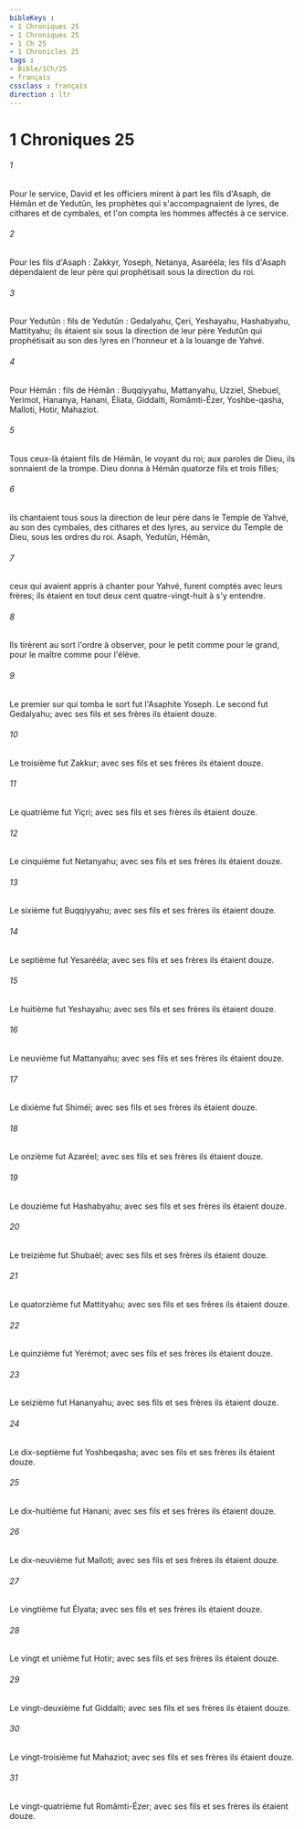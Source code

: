 ```yaml
---
bibleKeys : 
- 1 Chroniques 25
- 1 Chroniques 25
- 1 Ch 25
- 1 Chronicles 25
tags : 
- Bible/1Ch/25
- français
cssclass : français
direction : ltr
---
```


# 1 Chroniques 25

###### 1
Pour le service, David et les officiers mirent à part les fils d'Asaph, de Hémân et de Yedutûn, les prophètes qui s'accompagnaient de lyres, de cithares et de cymbales, et l'on compta les hommes affectés à ce service. 
###### 2
Pour les fils d'Asaph : Zakkyr, Yoseph, Netanya, Asarééla; les fils d'Asaph dépendaient de leur père qui prophétisait sous la direction du roi. 
###### 3
Pour Yedutûn : fils de Yedutûn : Gedalyahu, Çeri, Yeshayahu, Hashabyahu, Mattityahu; ils étaient six sous la direction de leur père Yedutûn qui prophétisait au son des lyres en l'honneur et à la louange de Yahvé. 
###### 4
Pour Hémân : fils de Hémân : Buqqiyyahu, Mattanyahu, Uzziel, Shebuel, Yerimot, Hananya, Hanani, Éliata, Giddalti, Româmti-Ézer, Yoshbe-qasha, Malloti, Hotir, Mahaziot. 
###### 5
Tous ceux-là étaient fils de Hémân, le voyant du roi; aux paroles de Dieu, ils sonnaient de la trompe. Dieu donna à Hémân quatorze fils et trois filles; 
###### 6
ils chantaient tous sous la direction de leur père dans le Temple de Yahvé, au son des cymbales, des cithares et des lyres, au service du Temple de Dieu, sous les ordres du roi. Asaph, Yedutûn, Hémân, 
###### 7
ceux qui avaient appris à chanter pour Yahvé, furent comptés avec leurs frères; ils étaient en tout deux cent quatre-vingt-huit à s'y entendre. 
###### 8
Ils tirèrent au sort l'ordre à observer, pour le petit comme pour le grand, pour le maître comme pour l'élève. 
###### 9
Le premier sur qui tomba le sort fut l'Asaphite Yoseph. Le second fut Gedalyahu; avec ses fils et ses frères ils étaient douze. 
###### 10
Le troisième fut Zakkur; avec ses fils et ses frères ils étaient douze. 
###### 11
Le quatrième fut Yiçri; avec ses fils et ses frères ils étaient douze. 
###### 12
Le cinquième fut Netanyahu; avec ses fils et ses frères ils étaient douze. 
###### 13
Le sixième fut Buqqiyyahu; avec ses fils et ses frères ils étaient douze. 
###### 14
Le septième fut Yesarééla; avec ses fils et ses frères ils étaient douze. 
###### 15
Le huitième fut Yeshayahu; avec ses fils et ses frères ils étaient douze. 
###### 16
Le neuvième fut Mattanyahu; avec ses fils et ses frères ils étaient douze. 
###### 17
Le dixième fut Shiméï; avec ses fils et ses frères ils étaient douze. 
###### 18
Le onzième fut Azaréel; avec ses fils et ses frères ils étaient douze. 
###### 19
Le douzième fut Hashabyahu; avec ses fils et ses frères ils étaient douze. 
###### 20
Le treizième fut Shubaèl; avec ses fils et ses frères ils étaient douze. 
###### 21
Le quatorzième fut Mattityahu; avec ses fils et ses frères ils étaient douze. 
###### 22
Le quinzième fut Yerémot; avec ses fils et ses frères ils étaient douze. 
###### 23
Le seizième fut Hananyahu; avec ses fils et ses frères ils étaient douze. 
###### 24
Le dix-septième fut Yoshbeqasha; avec ses fils et ses frères ils étaient douze. 
###### 25
Le dix-huitième fut Hanani; avec ses fils et ses frères ils étaient douze. 
###### 26
Le dix-neuvième fut Malloti; avec ses fils et ses frères ils étaient douze. 
###### 27
Le vingtième fut Élyata; avec ses fils et ses frères ils étaient douze. 
###### 28
Le vingt et unième fut Hotir; avec ses fils et ses frères ils étaient douze. 
###### 29
Le vingt-deuxième fut Giddalti; avec ses fils et ses frères ils étaient douze. 
###### 30
Le vingt-troisième fut Mahaziot; avec ses fils et ses frères ils étaient douze. 
###### 31
Le vingt-quatrième fut Româmti-Ézer; avec ses fils et ses frères ils étaient douze. 
